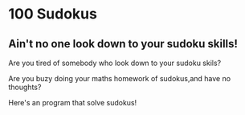 # 100 Sudokus
## Ain't no one look down to your sudoku skills!

Are you tired of somebody who look down to your sudoku skils?

Are you buzy doing your maths homework of sudokus,and have no thoughts?

Here's an program that solve sudokus!
